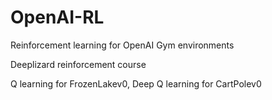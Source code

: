 # OpenAI-RL
Reinforcement learning for OpenAI Gym environments

Deeplizard reinforcement course

Q learning for FrozenLakev0, Deep Q learning for CartPolev0
